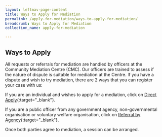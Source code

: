 ```yaml
---
layout: leftnav-page-content
title: Ways to Apply for Mediation
permalink: /apply-for-mediation/ways-to-apply-for-mediation/
breadcrumb: Ways to Apply for Mediation
collection_name: apply-for-mediation

---
```


Ways to Apply
---

All requests or referrals for mediation are handled by officers at the Community Mediation Centre (CMC). Our officers are trained to assess if the nature of dispute is suitable for mediation at the Centre. If you have a dispute and wish to try mediation, there are 2 ways that you can register your case with us:

If you are an individual and wishes to apply for a mediation, click on [Direct Apply](/e-services/apply-online/){:target="_blank"}.

If you are a public officer from any government agency, non-governmental organisation or voluntary welfare organisation, click on [Referral by Agency](/e-services/refer-a-case-to-cmc/){:target="_blank"}.

Once both parties agree to mediation, a session can be arranged.
